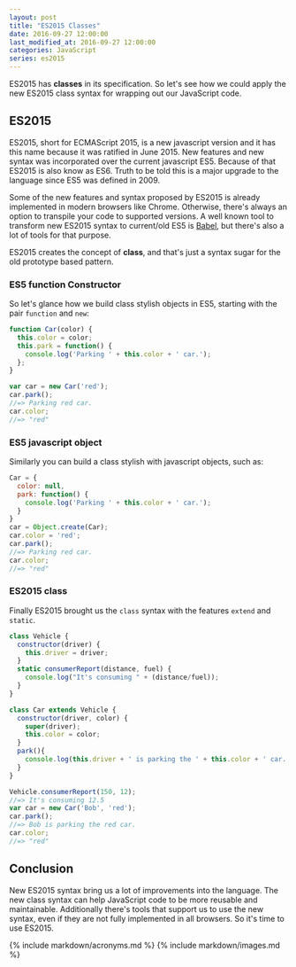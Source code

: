 ```yaml
---
layout: post
title: "ES2015 Classes"
date: 2016-09-27 12:00:00
last_modified_at: 2016-09-27 12:00:00
categories: JavaScript
series: es2015
---
```


ES2015 has **classes** in its specification. So let's see how we could apply the new ES2015 class syntax for wrapping out our JavaScript code.

## ES2015

ES2015, short for ECMAScript 2015, is a new javascript version and it has this name because it was ratified in June 2015. New features and new syntax was incorporated over the current javascript ES5. Because of that ES2015 is also know as ES6. Truth to be told this is a major upgrade to the language since ES5 was defined in 2009.

Some of the new features and syntax proposed by ES2015 is already implemented in modern browsers like Chrome. Otherwise, there's always an option to transpile your code to supported versions. A well known tool to transform new ES2015 syntax to current/old ES5 is [Babel][babel], but there's also a lot of tools for that purpose.

ES2015 creates the concept of **class**, and that's just a syntax sugar for the old prototype based pattern.

### ES5 function Constructor

So let's glance how we build class stylish objects in ES5, starting with the pair `function` and `new`:

```javascript
function Car(color) {
  this.color = color;
  this.park = function() {
    console.log('Parking ' + this.color + ' car.');
  };
}

var car = new Car('red');
car.park();
//=> Parking red car.
car.color;
//=> "red"
```

### ES5 javascript object

Similarly you can build a class stylish with javascript objects, such as:

```javascript
Car = {
  color: null,
  park: function() {
    console.log('Parking ' + this.color + ' car.');
  }
}
car = Object.create(Car);
car.color = 'red';
car.park();
//=> Parking red car.
car.color;
//=> "red"
```

### ES2015 class

Finally ES2015 brought us the `class` syntax with the features `extend` and `static`.

```javascript
class Vehicle {
  constructor(driver) {
    this.driver = driver;
  }
  static consumerReport(distance, fuel) {
    console.log("It's consuming " + (distance/fuel));
  }
}

class Car extends Vehicle {
  constructor(driver, color) {
    super(driver);
    this.color = color;
  }
  park(){
    console.log(this.driver + ' is parking the ' + this.color + ' car.');
  }
}

Vehicle.consumerReport(150, 12);
//=> It's consuming 12.5
var car = new Car('Bob', 'red');
car.park();
//=> Bob is parking the red car.
car.color;
//=> "red"
```

## Conclusion

New ES2015 syntax bring us a lot of improvements into the language. The new class syntax can help JavaScript code to be more reusable and maintainable. Additionally there's tools that support us to use the new syntax, even if they are not fully implemented in all browsers. So it's time to use ES2015.

{% include markdown/acronyms.md %}
{% include markdown/images.md %}

[babel]: https://babeljs.io/ 'Babel'
